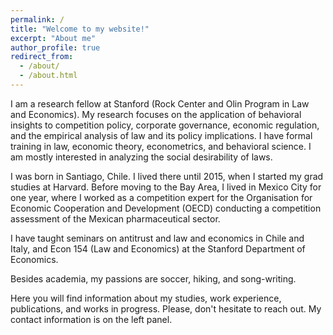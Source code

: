 ```yaml
---
permalink: /
title: "Welcome to my website!"
excerpt: "About me"
author_profile: true
redirect_from:
  - /about/
  - /about.html
---
```



I am a research fellow at Stanford (Rock Center and Olin Program in Law and Economics). My research focuses on the application of behavioral insights to competition policy, corporate governance, economic regulation, and the empirical analysis of law and its policy implications. I have formal training in law, economic theory, econometrics, and behavioral science. I am mostly interested in analyzing the social desirability of laws.

I was born in Santiago, Chile. I lived there until 2015, when I started my grad studies at Harvard. Before moving to the Bay Area, I lived in Mexico City for one year, where I worked as a competition expert for the Organisation for Economic Cooperation and Development (OECD) conducting a competition assessment of the Mexican pharmaceutical sector.

I have taught seminars on antitrust and law and economics in Chile and Italy, and Econ 154 (Law and Economics) at the Stanford Department of Economics.

Besides academia, my passions are soccer, hiking, and song-writing.

Here you will find information about my studies, work experience, publications, and works in progress. Please, don't hesitate to reach out. My contact information is on the left panel. 
